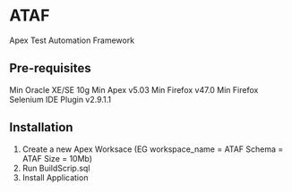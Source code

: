 # ATAF
Apex Test Automation Framework


Pre-requisites
--------------
Min Oracle XE/SE 10g
Min Apex v5.03 
Min Firefox v47.0
Min Firefox Selenium IDE Plugin v2.9.1.1


Installation
------------
1.  Create a new Apex Worksace
    (EG workspace_name = ATAF
        Schema         = ATAF
        Size           = 10Mb)
2.  Run BuildScrip.sql
3.  Install Application
